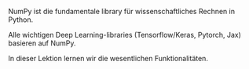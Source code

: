 NumPy ist die fundamentale library für wissenschaftliches Rechnen in Python.

Alle wichtigen Deep Learning-libraries (Tensorflow/Keras, Pytorch, Jax) basieren auf NumPy.

In dieser Lektion lernen wir die wesentlichen Funktionalitäten.
